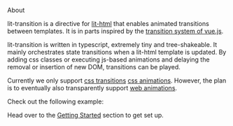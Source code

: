 About

lit-transition is a directive for [lit-html](https://lit-html.polymer-project.org/)
that enables animated transitions between templates.
It is in parts inspired by the [transition system of vue.js](https://vuejs.org/v2/guide/transitions.html).

lit-transition is written in typescript, extremely tiny and tree-shakeable.
It mainly orchestrates state transitions when a lit-html template is updated.
By adding css classes or executing js-based animations and delaying the removal or insertion of new DOM, transitions can be played.

Currently we only support [css transitions](https://developer.mozilla.org/de/docs/Web/CSS/transition) [css animations](https://developer.mozilla.org/de/docs/Web/CSS/animation).
However, the plan is to eventually also transparently support [web animations](https://developer.mozilla.org/de/docs/Web/API/Web_Animations_API).

Check out the following example:

<script>
import {html} from 'lit-html'
import {asyncReplace} from 'lit-html/directives/async-replace.js';
import {transition, land} from 'lit-transition';

// generates a new date once a second
async function* count() {
  while (true) {
    // wrapping a template using transition directive will
    // automatically animate it on change
    yield transition(html`<div style="display: inline-block">
        ${new Date().toLocaleString()}
      </div>`, land);
    await new Promise(r => setTimeout(r,1000));
  }
}
// asyncReplace directive updates on as generator yields
export const template = html`lit! ${asyncReplace(count())}`;
</script>


Head over to the [Getting Started](/getting-started) section to get set up.